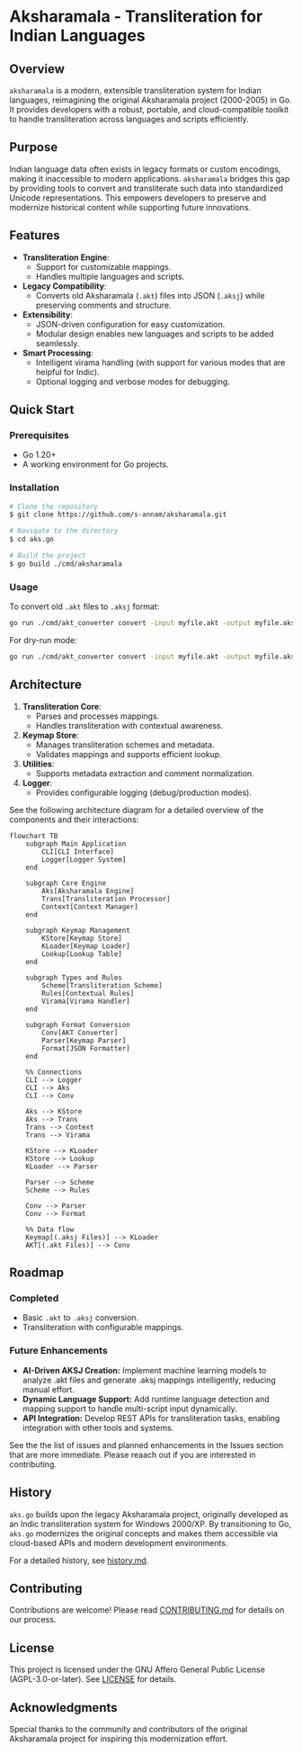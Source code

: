 # Aksharamala - Transliteration for Indian Languages

## Overview
`aksharamala` is a modern, extensible transliteration system for Indian languages, reimagining the original Aksharamala project (2000-2005) in Go. It provides developers with a robust, portable, and cloud-compatible toolkit to handle transliteration across languages and scripts efficiently.

## Purpose
Indian language data often exists in legacy formats or custom encodings, making it inaccessible to modern applications. `aksharamala` bridges this gap by providing tools to convert and transliterate such data into standardized Unicode representations. This empowers developers to preserve and modernize historical content while supporting future innovations.

## Features
- **Transliteration Engine**:
  - Support for customizable mappings.
  - Handles multiple languages and scripts.
- **Legacy Compatibility**:
  - Converts old Aksharamala (`.akt`) files into JSON (`.aksj`) while preserving comments and structure.
- **Extensibility**:
  - JSON-driven configuration for easy customization.
  - Modular design enables new languages and scripts to be added seamlessly.
- **Smart Processing**:
  - Intelligent virama handling (with support for various modes that are helpful for Indic).
  - Optional logging and verbose modes for debugging.

## Quick Start
### Prerequisites
- Go 1.20+
- A working environment for Go projects.

### Installation
```bash
# Clone the repository
$ git clone https://github.com/s-annam/aksharamala.git

# Navigate to the directory
$ cd aks.go

# Build the project
$ go build ./cmd/aksharamala
```

### Usage
To convert old `.akt` files to `.aksj` format:
```bash
go run ./cmd/akt_converter convert -input myfile.akt -output myfile.aksj
```
For dry-run mode:
```bash
go run ./cmd/akt_converter convert -input myfile.akt -output myfile.aksj -dry-run
```

## Architecture
1. **Transliteration Core**:
   - Parses and processes mappings.
   - Handles transliteration with contextual awareness.
2. **Keymap Store**:
   - Manages transliteration schemes and metadata.
   - Validates mappings and supports efficient lookup.
3. **Utilities**:
   - Supports metadata extraction and comment normalization.
4. **Logger**:
   - Provides configurable logging (debug/production modes).

See the following architecture diagram for a detailed overview of the components and their interactions:

```mermaid
flowchart TB
    subgraph Main Application
        CLI[CLI Interface]
        Logger[Logger System]
    end

    subgraph Core Engine
        Aks[Aksharamala Engine]
        Trans[Transliteration Processor]
        Context[Context Manager]
    end

    subgraph Keymap Management
        KStore[Keymap Store]
        KLoader[Keymap Loader]
        Lookup[Lookup Table]
    end

    subgraph Types and Rules
        Scheme[Transliteration Scheme]
        Rules[Contextual Rules]
        Virama[Virama Handler]
    end

    subgraph Format Conversion
        Conv[AKT Converter]
        Parser[Keymap Parser]
        Format[JSON Formatter]
    end

    %% Connections
    CLI --> Logger
    CLI --> Aks
    CLI --> Conv

    Aks --> KStore
    Aks --> Trans
    Trans --> Context
    Trans --> Virama

    KStore --> KLoader
    KStore --> Lookup
    KLoader --> Parser
    
    Parser --> Scheme
    Scheme --> Rules
    
    Conv --> Parser
    Conv --> Format
    
    %% Data flow
    Keymap[(.aksj Files)] --> KLoader
    AKT[(.akt Files)] --> Conv
```

## Roadmap
### Completed
- Basic `.akt` to `.aksj` conversion.
- Transliteration with configurable mappings.

### Future Enhancements
* **AI-Driven AKSJ Creation:** Implement machine learning models to analyze .akt files and generate .aksj mappings intelligently, reducing manual effort.
* **Dynamic Language Support:** Add runtime language detection and mapping support to handle multi-script input dynamically.
* **API Integration:** Develop REST APIs for transliteration tasks, enabling integration with other tools and systems.

See the the list of issues and planned enhancements in the Issues section that are more immediate. Please reaach out if you are interested in contributing.

## History
`aks.go` builds upon the legacy Aksharamala project, originally developed as an Indic transliteration system for Windows 2000/XP. By transitioning to Go, `aks.go` modernizes the original concepts and makes them accessible via cloud-based APIs and modern development environments.

For a detailed history, see [history.md](docs/history.md).

## Contributing
Contributions are welcome! Please read [CONTRIBUTING.md](docs/CONTRIBUTING.md) for details on our process.

## License
This project is licensed under the GNU Affero General Public License (AGPL-3.0-or-later). See [LICENSE](LICENSE) for details.

## Acknowledgments
Special thanks to the community and contributors of the original Aksharamala project for inspiring this modernization effort.
